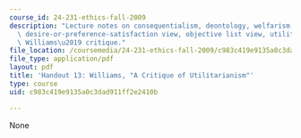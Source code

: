 ```yaml
---
course_id: 24-231-ethics-fall-2009
description: "Lecture notes on consequentialism, deontology, welfarism, hedonism,\
  \ desire-or-preference-satisfaction view, objective list view, utilitarianism, and\
  \ Williams\u2019 critique."
file_location: /coursemedia/24-231-ethics-fall-2009/c983c419e9135a0c3dad911ff2e2410b_MIT24_231F09_lec14.pdf
file_type: application/pdf
layout: pdf
title: 'Handout 13: Williams, "A Critique of Utilitarianism"'
type: course
uid: c983c419e9135a0c3dad911ff2e2410b

---
```

None